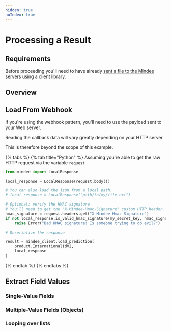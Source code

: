 ```yaml
---
hidden: true
noIndex: true
---
```


# Processing a Result

## Requirements

Before proceeding you'll need to have already [sent a file to the Mindee servers](processing-a-file.md) using a client library.

## Overview

## Load From Webhook

If you're using the webhook pattern, you'll need to use the payload sent to your Web server.

Reading the callback data will vary greatly depending on your HTTP server.

This is therefore beyond the scope of this example.

{% tabs %}
{% tab title="Python" %}
Assuming you're able to get the raw HTTP request via the variable `request` .

```python
from mindee import LocalResponse

local_response = LocalResponse(request.body())

# You can also load the json from a local path.
# local_response = LocalResponse("path/to/my/file.ext")

# Optional: verify the HMAC signature
# You'll need to get the "X-Mindee-Hmac-Signature" custom HTTP header.
hmac_signature = request.headers.get("X-Mindee-Hmac-Signature")
if not local_response.is_valid_hmac_signature(my_secret_key, hmac_signature):
    raise Error("Bad HMAC signature! Is someone trying to do evil?")

# Deserialize the response

result = mindee_client.load_prediction(
    product.InternationalIdV2,
    local_response
)
```
{% endtab %}
{% endtabs %}

## Extract Field Values

### Single-Value Fields

### Multiple-Value Fields (Objects)

### Looping over lists

